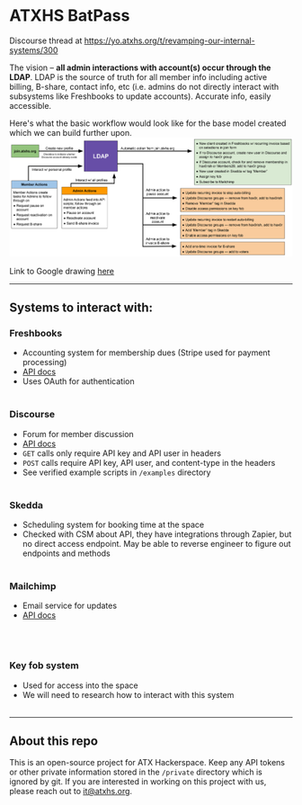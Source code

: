 # ATXHS BatPass

Discourse thread at https://yo.atxhs.org/t/revamping-our-internal-systems/300

The vision – **all admin interactions with account(s) occur through the LDAP**. LDAP is the source of truth for all member info including active billing, B-share, contact info, etc (i.e. admins do not directly interact with subsystems like Freshbooks to update accounts). Accurate info, easily accessible.


Here's what the basic workflow would look like for the base model created which we can build further upon.
![BatPass workflow](/images/ATXHS_BatPass.png)

Link to Google drawing [here](https://docs.google.com/drawings/d/1yIYogNvRNthOQkoszzCV3sKi9nQr5vJnzmHsZl3sID4/edit?usp=sharing)
<br>
<hr>

## Systems to interact with:
### Freshbooks 
   - Accounting system for membership dues (Stripe used for payment processing) 
   - [API docs](https://www.freshbooks.com/api/start)
   - Uses OAuth for authentication
<br><br>

### Discourse 
   - Forum for member discussion 
   - [API docs](https://docs.discourse.org/)
   - `GET` calls only require API key and API user in headers
   - `POST` calls require API key, API user, and content-type in the headers
   - See verified example scripts in `/examples` directory
<br><br>

### Skedda 
   - Scheduling system for booking time at the space
   - Checked with CSM about API, they have integrations through Zapier, but no direct access endpoint.  May be able to reverse engineer to figure out endpoints and methods
<br><br>

### Mailchimp 
   - Email service for updates 
   - [API docs](https://mailchimp.com/developer/reference/)

<br><br>

### Key fob system 
   - Used for access into the space
   - We will need to research how to interact with this system 
<br><br>
<hr>

## About this repo
This is an open-source project for ATX Hackerspace.  Keep any API tokens or other private information stored in the `/private` directory which is ignored by git.  If you are interested in working on this project with us, please reach out to [it@atxhs.org](mailto:it@atxhs.org).